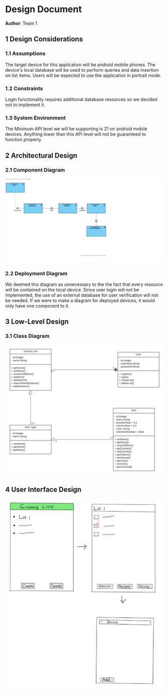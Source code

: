 # Design Document



**Author**: Team 1

## 1 Design Considerations



### 1.1 Assumptions


 The target device for this application will be android mobile phones. The device's local database will be used to perform queries and data insertion on list items. Users will be expected to use the application in portrait mode.
### 1.2 Constraints

Login functionality requires additional database resources so we decided not to implement it. 

### 1.3 System Environment

The Minimum API level we will be supporting is 21 on android mobile devices. Anything lower than this API level will not be guaranteed to function properly.

## 2 Architectural Design


### 2.1 Component Diagram
![](resources/component-diagram.png)

### 2.2 Deployment Diagram

We deemed this diagram as unnecessary to the the fact that every resource will be contained on the local device. Since user login will not be implemented, the use of an external database for user verification will not be needed. If we were to make a diagram for deployed devices, it would only have one component to it.  

## 3 Low-Level Design

### 3.1 Class Diagram

![](resources/Team_Design.png)

## 4 User Interface Design
![](resources/UI-Design.png)

